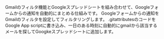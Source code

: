 Gmailのフィルタ機能とGoogleスプレッドシートを組み合わせて、Googleフォームからの通知を自動的にまとめる仕組みです。
Googleフォームからの通知をGmailのフィルタを設定してフィルタリングします。
.gitattributesのコードをGoogle App scriptに書き込み、一日のある時刻に自動的にgmailから該当するメールを探してGoogkeスプレッドシートに追加します。
